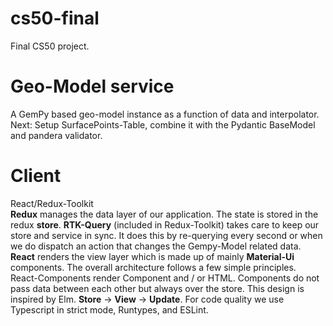 # cs50-final

Final CS50 project.

# Geo-Model service

A GemPy based geo-model instance as a function of data and interpolator. <br/>
Next: Setup SurfacePoints-Table, combine it with the Pydantic BaseModel and pandera validator.

# Client

React/Redux-Toolkit <br>
**Redux** manages the data layer of our application. The state is stored in the redux **store**. **RTK-Query** (included in Redux-Toolkit) takes care to keep our store and service in sync. It does this by re-querying every second or when we do dispatch an action that changes the Gempy-Model related data. **React** renders the view layer which is made up of mainly **Material-Ui** components. The overall architecture follows a few simple principles. React-Components render Component and / or HTML. Components do not pass data between each other but always over the store. This design is inspired by Elm. **Store** -> **View** -> **Update**. For code quality we use Typescript in strict mode, Runtypes, and ESLint.

